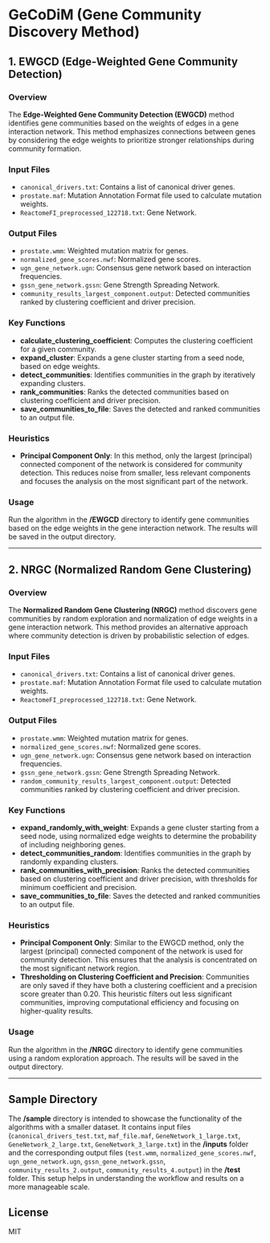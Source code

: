 # GeCoDiM (Gene Community Discovery Method)
## 1. EWGCD (Edge-Weighted Gene Community Detection)
### Overview
The **Edge-Weighted Gene Community Detection (EWGCD)** method identifies gene communities based on the weights of edges in a gene interaction network. This method emphasizes connections between genes by considering the edge weights to prioritize stronger relationships during community formation.
### Input Files
- `canonical_drivers.txt`: Contains a list of canonical driver genes.
- `prostate.maf`: Mutation Annotation Format file used to calculate mutation weights.
- `ReactomeFI_preprocessed_122718.txt`: Gene Network.
### Output Files
- `prostate.wmm`: Weighted mutation matrix for genes.
- `normalized_gene_scores.nwf`: Normalized gene scores.
- `ugn_gene_network.ugn`: Consensus gene network based on interaction frequencies.
- `gssn_gene_network.gssn`: Gene Strength Spreading Network.
- `community_results_largest_component.output`: Detected communities ranked by clustering coefficient and driver precision.
### Key Functions
- **calculate_clustering_coefficient**: Computes the clustering coefficient for a given community.
- **expand_cluster**: Expands a gene cluster starting from a seed node, based on edge weights.
- **detect_communities**: Identifies communities in the graph by iteratively expanding clusters.
- **rank_communities**: Ranks the detected communities based on clustering coefficient and driver precision.
- **save_communities_to_file**: Saves the detected and ranked communities to an output file.
### Heuristics
- **Principal Component Only**: In this method, only the largest (principal) connected component of the network is considered for community detection. This reduces noise from smaller, less relevant components and focuses the analysis on the most significant part of the network.
### Usage
Run the algorithm in the **/EWGCD** directory to identify gene communities based on the edge weights in the gene interaction network. The results will be saved in the output directory.

---
## 2. NRGC (Normalized Random Gene Clustering)
### Overview
The **Normalized Random Gene Clustering (NRGC)** method discovers gene communities by random exploration and normalization of edge weights in a gene interaction network. This method provides an alternative approach where community detection is driven by probabilistic selection of edges.
### Input Files
- `canonical_drivers.txt`: Contains a list of canonical driver genes.
- `prostate.maf`: Mutation Annotation Format file used to calculate mutation weights.
- `ReactomeFI_preprocessed_122718.txt`: Gene Network.
### Output Files
- `prostate.wmm`: Weighted mutation matrix for genes.
- `normalized_gene_scores.nwf`: Normalized gene scores.
- `ugn_gene_network.ugn`: Consensus gene network based on interaction frequencies.
- `gssn_gene_network.gssn`: Gene Strength Spreading Network.
- `random_community_results_largest_component.output`: Detected communities ranked by clustering coefficient and driver precision.
### Key Functions
- **expand_randomly_with_weight**: Expands a gene cluster starting from a seed node, using normalized edge weights to determine the probability of including neighboring genes.
- **detect_communities_random**: Identifies communities in the graph by randomly expanding clusters.
- **rank_communities_with_precision**: Ranks the detected communities based on clustering coefficient and driver precision, with thresholds for minimum coefficient and precision.
- **save_communities_to_file**: Saves the detected and ranked communities to an output file.
### Heuristics
- **Principal Component Only**: Similar to the EWGCD method, only the largest (principal) connected component of the network is used for community detection. This ensures that the analysis is concentrated on the most significant network region.
- **Thresholding on Clustering Coefficient and Precision**: Communities are only saved if they have both a clustering coefficient and a precision score greater than 0.20. This heuristic filters out less significant communities, improving computational efficiency and focusing on higher-quality results.
### Usage
Run the algorithm in the **/NRGC** directory to identify gene communities using a random exploration approach. The results will be saved in the output directory.

---
## Sample Directory
The **/sample** directory is intended to showcase the functionality of the algorithms with a smaller dataset. It contains input files (`canonical_drivers_test.txt`, `maf_file.maf`, `GeneNetwork_1_large.txt`, `GeneNetwork_2_large.txt`, `GeneNetwork_3_large.txt`) in the **/inputs** folder and the corresponding output files (`test.wmm`, `normalized_gene_scores.nwf`, `ugn_gene_network.ugn`, `gssn_gene_network.gssn`, `community_results_2.output`, `community_results_4.output`) in the **/test** folder. This setup helps in understanding the workflow and results on a more manageable scale.

## License
MIT
